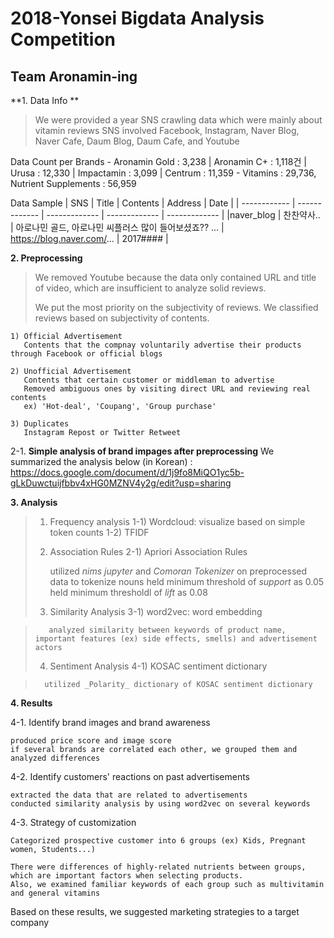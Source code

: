# 2018-Yonsei Bigdata Analysis Competition
## Team Aronamin-ing

**1. Data Info **

> We were provided a year SNS crawling data which were mainly about vitamin reviews
> SNS involved Facebook, Instagram, Naver Blog, Naver Cafe, Daum Blog, Daum Cafe, and Youtube

Data Count per Brands
	- Aronamin Gold : 3,238 | Aronamin C+ : 1,118건 | Urusa : 12,330 | Impactamin : 3,099 | Centrum : 11,359
	- Vitamins : 29,736, Nutrient Supplements : 56,959
	
Data Sample
| SNS | Title | Contents | Address | Date |
| ------------ | ------------- | ------------- | ------------- | ------------- |
|naver_blog | 찬찬약사.. | 아로나민 골드, 아로나민 씨플러스 많이 들어보셨죠?? ... | https://blog.naver.com/... | 2017#### |



**2. Preprocessing**
>
>We removed Youtube because the data only contained URL and title of video, which are insufficient to analyze solid reviews.
>
>We put the most priority on the subjectivity of reviews.
>We classified reviews based on subjectivity of contents.

	1) Official Advertisement
	   Contents that the compnay voluntarily advertise their products through Facebook or official blogs
	   
	2) Unofficial Advertisement
	   Contents that certain customer or middleman to advertise
	   Removed ambiguous ones by visiting direct URL and reviewing real contents
	   ex) 'Hot-deal', 'Coupang', 'Group purchase'
	   
	3) Duplicates
	   Instagram Repost or Twitter Retweet


2-1. **Simple analysis of brand impages after preprocessing**
We summarized the analysis below (in Korean) :
https://docs.google.com/document/d/1j9fo8MiQO1yc5b-gLkDuwctuijfbbv4xHG0MZNV4y2g/edit?usp=sharing



**3. Analysis**
>	1) Frequency analysis
>	1-1) Wordcloud: visualize based on simple token counts
>	1-2) TFIDF
>
>	2) Association Rules
>	2-1) Apriori Association Rules
>
>	     utilized _nims jupyter_ and _Comoran Tokenizer_ on preprocessed data to tokenize nouns
>	     held minimum threshold of _support_ as 0.05
>	     held minimum thresholdl of _lift_ as 0.08
>
>	3) Similarity Analysis
>	3-1) word2vec: word embedding

>	     analyzed similarity between keywords of product name, important features (ex) side effects, smells) and advertisement actors
>
>	4) Sentiment Analysis
>	4-1) KOSAC sentiment dictionary

>	    utilized _Polarity_ dictionary of KOSAC sentiment dictionary


**4. Results**

 4-1. Identify brand images and brand awareness

	produced price score and image score
	if several brands are correlated each other, we grouped them and analyzed differences

 4-2. Identify customers' reactions on past advertisements 

	extracted the data that are related to advertisements 
	conducted similarity analysis by using word2vec on several keywords

 4-3. Strategy of customization
 	
	Categorized prospective customer into 6 groups (ex) Kids, Pregnant women, Students...)
 
 	There were differences of highly-related nutrients between groups, which are important factors when selecting products.
	Also, we examined familiar keywords of each group such as multivitamin and general vitamins

Based on these results, we suggested marketing strategies to a target company
